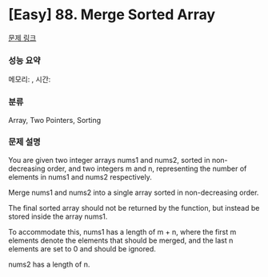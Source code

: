 # [Easy] 88. Merge Sorted Array

[문제 링크](https://leetcode.com/problems/merge-sorted-array/description/) 

### 성능 요약

메모리: , 시간: 

### 분류

Array, Two Pointers, Sorting

### 문제 설명

<p>You are given two integer arrays nums1 and nums2, sorted in non-decreasing order, and two integers m and n, representing the number of elements in nums1 and nums2 respectively.</p>
<p>Merge nums1 and nums2 into a single array sorted in non-decreasing order.</p>
<p>The final sorted array should not be returned by the function, but instead be stored inside the array nums1.</p>
<p>To accommodate this, nums1 has a length of m + n, where the first m elements denote the elements that should be merged, and the last n elements are set to 0 and should be ignored.</p>
<p>nums2 has a length of n.</p>
